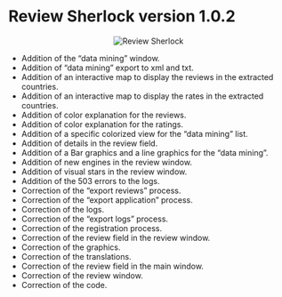 # Review Sherlock version 1.0.2

<p align="center">
<img src="http://www.rbcafe.com/wp-content/uploads/img_rsf_272.png" alt="Review Sherlock">
</p>

- Addition of the “data mining” window.
- Addition of “data mining” export to xml and txt.
- Addition of an interactive map to display the reviews in the extracted countries.
- Addition of an interactive map to display the rates in the extracted countries.
- Addition of color explanation for the reviews.
- Addition of color explanation for the ratings.
- Addition of a specific colorized view for the “data mining” list.
- Addition of details in the review field.
- Addition of a Bar graphics and a line graphics for the “data mining”.
- Addition of new engines in the review window.
- Addition of visual stars in the review window.
- Addition of the 503 errors to the logs.
- Correction of the “export reviews” process.
- Correction of the “export application” process.
- Correction of the logs.
- Correction of the “export logs” process.
- Correction of the registration process.
- Correction of the review field in the review window.
- Correction of the graphics.
- Correction of the translations.
- Correction of the review field in the main window.
- Correction of the review window.
- Correction of the code.
